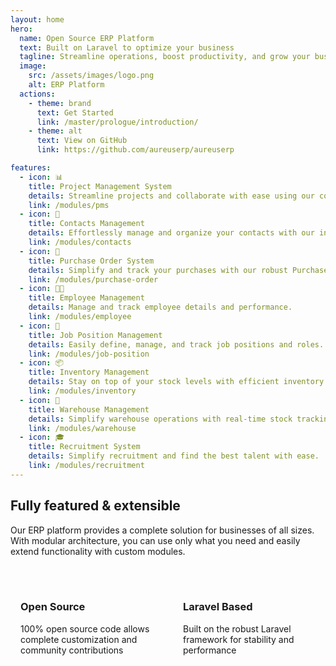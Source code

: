 ```yaml
---
layout: home
hero:
  name: Open Source ERP Platform
  text: Built on Laravel to optimize your business
  tagline: Streamline operations, boost productivity, and grow your business
  image:
    src: /assets/images/logo.png
    alt: ERP Platform
  actions:
    - theme: brand
      text: Get Started
      link: /master/prologue/introduction/
    - theme: alt
      text: View on GitHub
      link: https://github.com/aureuserp/aureuserp

features:
  - icon: 📊
    title: Project Management System
    details: Streamline projects and collaborate with ease using our comprehensive PMS
    link: /modules/pms
  - icon: 👥
    title: Contacts Management
    details: Effortlessly manage and organize your contacts with our intuitive system
    link: /modules/contacts
  - icon: 🛒
    title: Purchase Order System
    details: Simplify and track your purchases with our robust Purchase Order system
    link: /modules/purchase-order
  - icon: 👨‍💼
    title: Employee Management
    details: Manage and track employee details and performance.
    link: /modules/employee
  - icon: 💼
    title: Job Position Management
    details: Easily define, manage, and track job positions and roles.
    link: /modules/job-position
  - icon: 📦
    title: Inventory Management
    details: Stay on top of your stock levels with efficient inventory management.
    link: /modules/inventory
  - icon: 🏢
    title: Warehouse Management
    details: Simplify warehouse operations with real-time stock tracking.
    link: /modules/warehouse
  - icon: 🎓
    title: Recruitment System
    details: Simplify recruitment and find the best talent with ease.
    link: /modules/recruitment
---
```


## Fully featured & extensible

Our ERP platform provides a complete solution for businesses of all sizes. With modular architecture, you can use only what you need and easily extend functionality with custom modules.

<div class="grid grid-cols-2 gap-4 mt-8">
  <div class="feature-card">
    <h3>Open Source</h3>
    <p>100% open source code allows complete customization and community contributions</p>
  </div>
  <div class="feature-card">
    <h3>Laravel Based</h3>
    <p>Built on the robust Laravel framework for stability and performance</p>
  </div>
</div>

<style>
.feature-card {
  background-color: var(--vp-c-bg-soft);
  border-radius: 8px;
  padding: 16px;
  transition: all 0.3s;
}

.feature-card:hover {
  transform: translateY(-5px);
  box-shadow: 0 5px 15px rgba(0, 0, 0, 0.1);
}

.grid {
  display: grid;
}

.grid-cols-2 {
  grid-template-columns: repeat(2, minmax(0, 1fr));
}

.gap-4 {
  gap: 1rem;
}

.mt-8 {
  margin-top: 2rem;
}

@media (max-width: 640px) {
  .grid-cols-2 {
    grid-template-columns: repeat(1, minmax(0, 1fr));
  }
}
</style>
